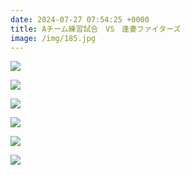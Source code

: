 ```yaml
---
date: 2024-07-27 07:54:25 +0000
title: Aチーム練習試合　VS　逢妻ファイターズ
image: /img/185.jpg
---
```

![](/img/182.jpg)

![](/img/183.jpg)

![](/img/184.jpg)

![](/img/186.jpg)

![](/img/187.jpg)

![](/img/188.jpg)
